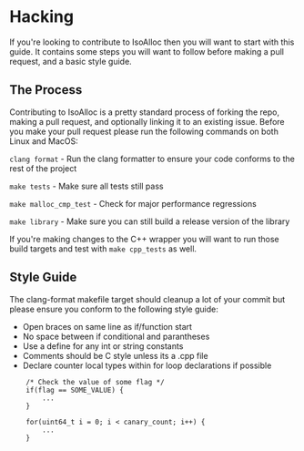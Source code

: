 # Hacking

If you're looking to contribute to IsoAlloc then you will want to start with this guide. It contains some steps you will want to follow before making a pull request, and a basic style guide.

## The Process

Contributing to IsoAlloc is a pretty standard process of forking the repo, making a pull request, and optionally linking it to an existing issue. Before you make your pull request please run the following commands on both Linux and MacOS:

`clang format` - Run the clang formatter to ensure your code conforms to the rest of the project

`make tests` - Make sure all tests still pass

`make malloc_cmp_test` - Check for major performance regressions

`make library` - Make sure you can still build a release version of the library

If you're making changes to the C++ wrapper you will want to run those build targets and test with `make cpp_tests` as well.

## Style Guide

The clang-format makefile target should cleanup a lot of your commit but please ensure you conform to the following style guide:

- Open braces on same line as if/function start
- No space between if conditional and parantheses
- Use a define for any int or string constants
- Comments should be C style unless its a .cpp file
- Declare counter local types within for loop declarations if possible

```
    /* Check the value of some flag */
    if(flag == SOME_VALUE) {
        ...
    }

    for(uint64_t i = 0; i < canary_count; i++) {
        ...
    }
```
